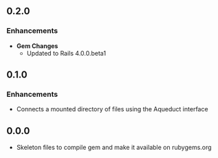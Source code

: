 ## 0.2.0

### Enhancements
- **Gem Changes**
  - Updated to Rails 4.0.0.beta1

## 0.1.0

### Enhancements
- Connects a mounted directory of files using the Aqueduct interface

## 0.0.0
- Skeleton files to compile gem and make it available on rubygems.org
